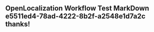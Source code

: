 <properties
ms.topic="hero-topic"
ms.test1="hero-topic"
ms.test2="test"/>

## OpenLocalization Workflow Test MarkDown e5511ed4-78ad-4222-8b2f-a2548e1d7a2c thanks!
